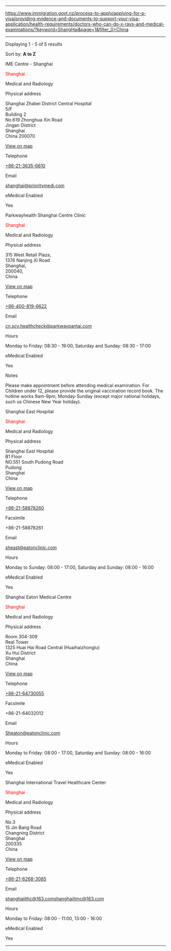 
---

https://www.immigration.govt.nz/process-to-apply/applying-for-a-visa/providing-evidence-and-documents-to-support-your-visa-application/health-requirements/doctors-who-can-do-x-rays-and-medical-examinations/?keyword=ShangHai&page=1&filter_0=China

---

Displaying 1 - 5 of 5 results

Sort by: **A to Z**

IME Centre - Shanghai

<span style="color:rgb(255, 0, 0)">Shanghai</span>

Medical and Radiology

Physical address

Shanghai Zhabei District Central Hospital  
5/F  
Building 2  
No.619 Zhonghua Xin Road  
Jingan District  
Shanghai  
China 200070

[View on map](https://maps.google.com/maps?&z=14&mrt=loc&t=m&q=31.22635,%20121.45583)

Telephone

[+86-21-3635-6610](tel:+86-21-3635-6610)

Email

[shanghai@prioritymedi.com](mailto:shanghai@prioritymedi.com)

eMedical Enabled

Yes

Parkwayhealth Shanghai Centre Clinic

<span style="color:rgb(255, 0, 0)">Shanghai</span>

Medical and Radiology

Physical address

315 West Retail Plaza,  
1376 Nanjing Xi Road  
Shanghai,  
200040,  
China

[View on map](https://maps.google.com/maps?&z=14&mrt=loc&t=m&q=31.226918,%20121.451672)

Telephone

[+86-400-819-6622](tel:+86-400-819-6622)

Email

[cn.scv.healthcheck@parkwaypantai.com](mailto:cn.scv.healthcheck@parkwaypantai.com)

Hours

Monday to Friday: 08:30 - 19:00, Saturday and Sunday: 08:30 - 17:00

eMedical Enabled

Yes

Notes

Please make appointment before attending medical examination. For Children under 12, please provide the original vaccination record book. The hotline works 9am-9pm, Monday-Sunday (except major national holidays, such us Chinese New Year holiday).

Shanghai East Hospital

<span style="color:rgb(255, 0, 0)">Shanghai</span>

Medical and Radiology

Physical address

Shanghai East Hospital  
B1 Floor  
NO.551 South Pudong Road  
Pudong  
Shanghai  
China

[View on map](https://maps.google.com/maps?&z=14&mrt=loc&t=m&q=31.239735,%20121.508848)

Telephone

[+86-21-58878260](tel:+86-21-58878260)

Facsimile

+86-21-58878261

Email

[sheast@eatonclinic.com](mailto:sheast@eatonclinic.com)

Hours

Monday to Sunday: 08:00 - 17:00, Saturday and Sunday: 08:00 - 16:00

eMedical Enabled

Yes

Shanghai Eaton Medical Centre

<span style="color:rgb(255, 0, 0)">Shanghai</span>

Medical and Radiology

Physical address

Room 304-309  
Real Tower  
1325 Huai Hai Road Central (Huaihaizhonglu)  
Xu Hui District  
Shanghai  
China

[View on map](https://maps.google.com/maps?&z=14&mrt=loc&t=m&q=31.212323,%20121.449999)

Telephone

[+86-21-64730055](tel:+86-21-64730055)

Facsimile

+86-21-64032012

Email

[Sheaton@eatonclinic.com](mailto:Sheaton@eatonclinic.com)

Hours

Monday to Friday: 08:00 - 17:00, Saturday and Sunday: 08:00 - 16:00

eMedical Enabled

Yes

Shanghai International Travel Healthcare Center

<span style="color:rgb(255, 0, 0)">Shanghai</span>

Medical and Radiology

Physical address

No.3  
15 Jin Bang Road  
Changning District  
Shanghai  
200335  
China

[View on map](https://maps.google.com/maps?&z=14&mrt=loc&t=m&q=31.198163,%20121.364361)

Telephone

[+86-21-6268-3085](tel:+86-21-6268-3085)

Email

[shanghaiithc@163.com](https://www.immigration.govt.nz/process-to-apply/applying-for-a-visa/providing-evidence-and-documents-to-support-your-visa-application/health-requirements/doctors-who-can-do-x-rays-and-medical-examinations/shanghaiithc@163.com)[shanghaiitmc@163.com](https://www.immigration.govt.nz/process-to-apply/applying-for-a-visa/providing-evidence-and-documents-to-support-your-visa-application/health-requirements/doctors-who-can-do-x-rays-and-medical-examinations/shanghaiitmc@163.com)

Hours

Monday to Friday: 08:00 - 11:00, 13:00 - 16:00

eMedical Enabled

Yes

---

